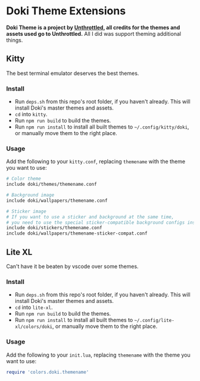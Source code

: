 # Doki Theme Extensions

**Doki Theme is a project by [Unthrottled](https://github.com/Unthrottled), all credits for the themes and assets used go to Unthrottled.** All I did was support theming additional things.

## Kitty
The best terminal emulator deserves the best themes.

### Install
- Run `deps.sh` from this repo's root folder, if you haven't already. This will install Doki's master themes and assets.
- `cd` into `kitty`.
- Run `npm run build` to build the themes.
- Run `npm run install` to install all built themes to `~/.config/kitty/doki`, or manually move them to the right place.

### Usage
Add the following to your `kitty.conf`, replacing `themename` with the theme you want to use:
```sh
# Color theme
include doki/themes/themename.conf

# Background image
include doki/wallpapers/themename.conf

# Sticker image
# If you want to use a sticker and background at the same time,
# you need to use the special sticker-compatible background configs instead of the normal ones
include doki/stickers/themename.conf
include doki/wallpapers/themename-sticker-compat.conf
```

## Lite XL
Can't have it be beaten by vscode over some themes.

### Install
- Run `deps.sh` from this repo's root folder, if you haven't already. This will install Doki's master themes and assets.
- `cd` into `lite-xl`.
- Run `npm run build` to build the themes.
- Run `npm run install` to install all built themes to `~/.config/lite-xl/colors/doki`, or manually move them to the right place.

### Usage
Add the following to your `init.lua`, replacing `themename` with the theme you want to use:
```lua
require 'colors.doki.themename'
```